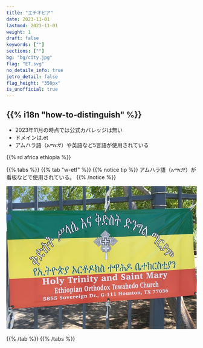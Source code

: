 ```yaml
---
title: "エチオピア"
date: 2023-11-01
lastmod: 2023-11-01
weight: 1
draft: false
keywords: [""]
sections: [""]
bg: "bg/city.jpg"
flag: "ET.svg"
no_detaile_info: true
jetro_detail: false
flag_height: "350px"
is_unofficial: true
---
```


<div class="main-desciption country-description">
    <h2 class="section-title">{{% i18n "how-to-distinguish" %}}</h2>
    <ul class="rule-list">
        <li>2023年11月の時点では公式カバレッジは無い</li>
        <li>ドメインは<span class="quiz">.et</span></li>
        <li>アムハラ語（አማርኛ）や英語など5言語が使用されている</li>
    </ul>
    {{% rd africa ethiopia %}}
</div>

{{% tabs %}}
{{% tab "w-etf" %}}
{{% notice tip %}}
アムハラ語（አማርኛ）が看板などで使用されている。
{{% /notice %}}
<div class="googlemap-if no-margin">
<img src="./640px-EthiopianOrthodoxChurchsignHouston.jpg">
</div>

{{% /tab %}}
{{% /tabs %}}